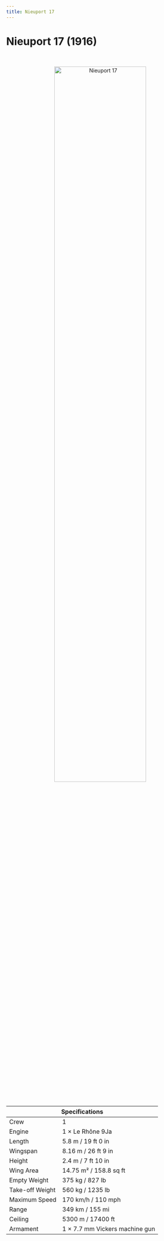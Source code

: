 ```yaml
---
title: Nieuport 17
---
```


<h1 class="center-header">Nieuport 17 (1916)</h1>

<br>

<p align="center">
  <img src="../images/nieuport_17.jpg" alt="Nieuport 17" width="70%">
</p>

<br>

<table class="table_component">
  <thead>
    <tr>
      <th colspan="2" class="header">Specifications</th>
    </tr>
  </thead>
  <tbody>
    <tr>
      <td>Crew</td>
      <td>1</td>
    </tr>
    <tr>
      <td>Engine</td>
      <td>1 × Le Rhône 9Ja</td>
    </tr>
    <tr>
      <td>Length</td>
      <td>5.8 m / 19 ft 0 in</td>
    </tr>
    <tr>
      <td>Wingspan</td>
      <td>8.16 m / 26 ft 9 in</td>
    </tr>
    <tr>
      <td>Height</td>
      <td> 2.4 m / 7 ft 10 in</td>
    </tr>
    <tr>
      <td>Wing Area</td>
      <td>14.75 m² / 158.8 sq ft</td>
    </tr>
    <tr>
      <td>Empty Weight</td>
      <td>375 kg / 827 lb</td>
    </tr>
    <tr>
      <td>Take-off Weight</td>
      <td>560 kg / 1235 lb</td>
    </tr>
    <tr>
      <td>Maximum Speed</td>
      <td>170 km/h / 110 mph</td>
    </tr>
    <tr>
      <td>Range</td>
      <td>349 km / 155 mi</td>
    </tr>
    <tr>
      <td>Ceiling</td>
      <td>5300 m / 17400 ft</td>
    </tr>
    <tr>
      <td>Armament</td>
      <td>1 × 7.7 mm Vickers machine gun</td>
    </tr>
  </tbody>
</table>

<br>